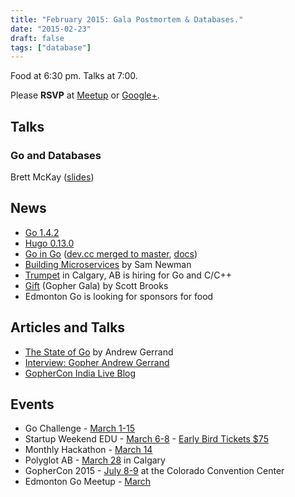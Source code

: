 ```yaml
---
title: "February 2015: Gala Postmortem & Databases."
date: "2015-02-23"
draft: false
tags: ["database"]
---
```

Food at 6:30 pm. Talks at 7:00.

Please **RSVP** at [Meetup](https://www.meetup.com/startupedmonton/events/qfwsfhytdbfc/) or [Google+](https://plus.google.com/events/cltheh3mjar1rdqb3qigec5ires?authkey=CIXaltmY76PONA).

## Talks

### Go and Databases

Brett McKay ([slides](https://github.com/edmontongo/presentations/tree/main/2015-02/database))

## News

- [Go 1.4.2](https://groups.google.com/forum/#!msg/golang-announce/JT1jOsxZ2Ow/ULqev1M4B3IJ)
- [Hugo 0.13.0](http://gohugo.io/meta/release-notes/)
- [Go in Go](https://twitter.com/_rsc/status/569980747160920064/photo/1) ([dev.cc merged to master](https://go-review.googlesource.com/#/c/5652/), [docs](http://beta.golang.org/doc/install/source))
- [Building Microservices](http://info.thoughtworks.com/building-microservices-book.html) by Sam Newman
- [Trumpet](https://trumpet.ca/jobs) in Calgary, AB is hiring for Go and C/C++
- [Gift](http://gift.scottbrooks.ca/) (Gopher Gala) by Scott Brooks
- Edmonton Go is looking for sponsors for food

## Articles and Talks

- [The State of Go](https://talks.golang.org/2015/state-of-go.slide#1) by Andrew Gerrand
- [Interview: Gopher Andrew Gerrand](http://www.gophercon.in/blog/2015/02/17/andrew/)
- [GopherCon India Live Blog](https://sourcegraph.com/blog/live/gopherconindia/)

## Events

- Go Challenge - [March 1-15](http://golang-challenge.com/Golang-Challenge-FAQ/)
- Startup Weekend EDU - [March 6-8](http://www.up.co/communities/events/5474) - [Early Bird Tickets $75](https://www.eventbrite.ca/e/startup-weekend-edu-edmonton-tickets-13487961857)
- Monthly Hackathon - [March 14](https://www.meetup.com/startupedmonton/events/drsdskytfbkb/)
- Polyglot AB - [March 28](http://ab.polyglotconf.com/) in Calgary
- GopherCon 2015 - [July 8-9](https://www.gophercon.com/) at the Colorado Convention Center
- Edmonton Go Meetup - [March](/meetup/2015-03/)
